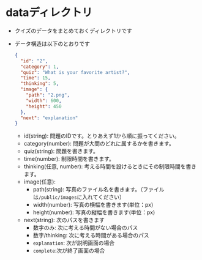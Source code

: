 # dataディレクトリ

* クイズのデータをまとめておくディレクトリです
* データ構造は以下のとおりです

    ``` json
    {
      "id": "2",
      "category": 1,
      "quiz": "What is your favorite artist?",
      "time": 15,
      "thinking": 5,
      "image": {
        "path": "2.png",
        "width": 600,
        "height": 450
      },
      "next": "explanation"
    }
    ```

  * id(string): 問題のIDです。とりあえず1から順に振ってください。
  * category(number): 問題が大問のどれに属するかを書きます。
  * quiz(string): 問題を書きます。
  * time(number): 制限時間を書きます。
  * thinking(任意, number): 考える時間を設けるときにその制限時間を書きます。
  * image(任意):
    * path(string): 写真のファイル名を書きます。（ファイルは`/public/images`に入れてください）
    * width(number): 写真の横幅を書きます(単位：px)
    * height(number): 写真の縦幅を書きます(単位：px)
  * next(string): 次のパスを書きます
    * 数字のみ: 次に考える時間がない場合のパス
    * 数字/thinking: 次に考える時間がある場合のパス
    * `explanation`: 次が説明画面の場合
    * `complete`:次が終了画面の場合
